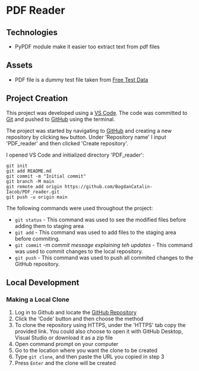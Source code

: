 # PDF Reader

## Technologies
-   PyPDF module make it easier too extract text from pdf files

## Assets
-   PDF file is a dummy test file taken from [Free Test Data](https://freetestdata.com/document-files/pdf)

## Project Creation

This project was developed using a [VS Code](https://code.visualstudio.com/). The code was committed to [Git](https://git-scm.com) and pushed to [GitHub](https://github.com) using the terminal.

The project was started by navigating to [GitHub](https://github.com) and creating a new repository by clicking `New` button. Under 'Repository name' I input 'PDF_reader' and then clicked 'Create repository'.

I opened VS Code and initialized directory 'PDF_reader': 
```
git init
git add README.md
git commit -m "Initial commit"
git branch -M main
git remote add origin https://github.com/BogdanCatalin-Iacob/PDF_reader.git
git push -u origin main
```

The following commands were used throughout the project:
* `git status` - This command was used to see the modified files before adding them to staging area
* `git add` - This command was used to add files to the staging area before commiting.
* `git commit` -m *commit message explaining teh updates* - This command was used to commit changes to the local repository.
* `git push` - This command was used to push all commited changes to the GitHub repository.

## Local Development
### Making a Local Clone

1. Log in  to Github and locate the [GitHub Repository](https://github.com/BogdanCatalin-Iacob/PDF_reader)
2. Click the 'Code' button and then choose the method
3. To clone the repository using HTTPS, under the 'HTTPS' tab copy the provided link. You could also choose to open it with GitHub Desktop, Visual Studio or download it as a zip file
4. Open command prompt on your computer
5. Go to the location where you want the clone to be created
6. Type `git clone`, and then paste the URL you copied in step 3
7. Press `Enter` and the clone will be created
